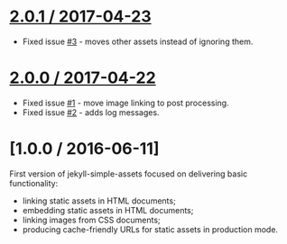[2.0.1 / 2017-04-23](https://github.com/jakubpawlowicz/jekyll-simple-assets/compare/v2.0.0...v2.0.1)
==================

* Fixed issue [#3](https://github.com/jakubpawlowicz/jekyll-simple-assets/issues/3) - moves other assets instead of ignoring them.

[2.0.0 / 2017-04-22](https://github.com/jakubpawlowicz/jekyll-simple-assets/compare/1.0...2.0.0)
==================

* Fixed issue [#1](https://github.com/jakubpawlowicz/jekyll-simple-assets/issues/1) - move image linking to post processing.
* Fixed issue [#2](https://github.com/jakubpawlowicz/jekyll-simple-assets/issues/2) - adds log messages.

[1.0.0 / 2016-06-11]
==================

First version of jekyll-simple-assets focused on delivering basic functionality:
* linking static assets in HTML documents;
* embedding static assets in HTML documents;
* linking images from CSS documents;
* producing cache-friendly URLs for static assets in production mode.
